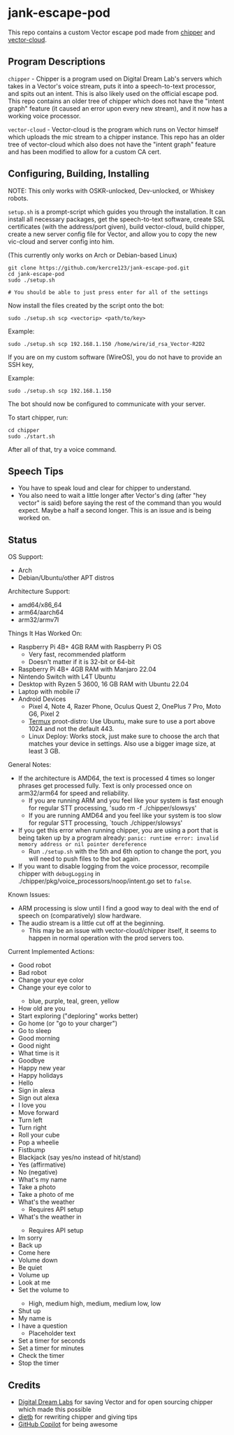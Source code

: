 # jank-escape-pod

This repo contains a custom Vector escape pod made from [chipper](https://github.com/digital-dream-labs/chipper) and [vector-cloud](https://github.com/digital-dream-labs/vector-cloud).

## Program Descriptions

`chipper` - Chipper is a program used on Digital Dream Lab's servers which takes in a Vector's voice stream, puts it into a speech-to-text processor, and spits out an intent. This is also likely used on the official escape pod. This repo contains an older tree of chipper which does not have the "intent graph" feature (it caused an error upon every new stream), and it now has a working voice processor.

`vector-cloud` - Vector-cloud is the program which runs on Vector himself which uploads the mic stream to a chipper instance. This repo has an older tree of vector-cloud which also does not have the "intent graph" feature and has been modified to allow for a custom CA cert.

## Configuring, Building, Installing

NOTE: This only works with OSKR-unlocked, Dev-unlocked, or Whiskey robots.

`setup.sh` is a prompt-script which guides you through the installation. It can install all necessary packages, get the speech-to-text software, create SSL certificates (with the address/port given), build vector-cloud, build chipper, create a new server config file for Vector, and allow you to copy the new vic-cloud and server config into him.

(This currently only works on Arch or Debian-based Linux)

```
git clone https://github.com/kercre123/jank-escape-pod.git
cd jank-escape-pod
sudo ./setup.sh

# You should be able to just press enter for all of the settings
```

Now install the files created by the script onto the bot:

`sudo ./setup.sh scp <vectorip> <path/to/key>`

Example:

`sudo ./setup.sh scp 192.168.1.150 /home/wire/id_rsa_Vector-R2D2`

If you are on my custom software (WireOS), you do not have to provide an SSH key,

Example:

`sudo ./setup.sh scp 192.168.1.150`

The bot should now be configured to communicate with your server.

To start chipper, run:

```
cd chipper
sudo ./start.sh
```

After all of that, try a voice command.

## Speech Tips

- You have to speak loud and clear for chipper to understand.
- You also need to wait a little longer after Vector's ding (after "hey vector" is said) before saying the rest of the command than you would expect. Maybe a half a second longer. This is an issue and is being worked on.

## Status

OS Support:

- Arch
- Debian/Ubuntu/other APT distros

Architecture Support:

- amd64/x86_64
- arm64/aarch64
- arm32/armv7l

Things It Has Worked On:

- Raspberry Pi 4B+ 4GB RAM with Raspberry Pi OS
	- Very fast, recommended platform
	- Doesn't matter if it is 32-bit or 64-bit
- Raspberry Pi 4B+ 4GB RAM with Manjaro 22.04
- Nintendo Switch with L4T Ubuntu
- Desktop with Ryzen 5 3600, 16 GB RAM with Ubuntu 22.04
- Laptop with mobile i7
- Android Devices
	- Pixel 4, Note 4, Razer Phone, Oculus Quest 2, OnePlus 7 Pro, Moto G6, Pixel 2
	- [Termux](https://github.com/termux/termux-app) proot-distro: Use Ubuntu, make sure to use a port above 1024 and not the default 443.
	- Linux Deploy: Works stock, just make sure to choose the arch that matches your device in settings. Also use a bigger image size, at least 3 GB.

General Notes:

- If the architecture is AMD64, the text is processed 4 times so longer phrases get processed fully. Text is only processed once on arm32/arm64 for speed and reliability.
	- If you are running ARM and you feel like your system is fast enough for regular STT processing, 'sudo rm -f ./chipper/slowsys'
	- If you are running AMD64 and you feel like your system is too slow for regular STT processing, `touch ./chipper/slowsys'
- If you get this error when running chipper, you are using a port that is being taken up by a program already: `panic: runtime error: invalid memory address or nil pointer dereference`
	- Run `./setup.sh` with the 5th and 6th option to change the port, you will need to push files to the bot again.
- If you want to disable logging from the voice processor, recompile chipper with `debugLogging` in ./chipper/pkg/voice_processors/noop/intent.go set to `false`.

Known Issues:

- ARM processing is slow until I find a good way to deal with the end of speech on (comparatively) slow hardware.
- The audio stream is a little cut off at the beginning.
	- This may be an issue with vector-cloud/chipper itself, it seems to happen in normal operation with the prod servers too.

Current Implemented Actions:

- Good robot
- Bad robot
- Change your eye color
- Change your eye color to <color>
	- blue, purple, teal, green, yellow
- How old are you
- Start exploring ("deploring" works better)
- Go home (or "go to your charger")
- Go to sleep
- Good morning
- Good night
- What time is it
- Goodbye
- Happy new year
- Happy holidays
- Hello
- Sign in alexa
- Sign out alexa
- I love you
- Move forward
- Turn left
- Turn right
- Roll your cube
- Pop a wheelie
- Fistbump
- Blackjack (say yes/no instead of hit/stand)
- Yes (affirmative)
- No (negative)
- What's my name
- Take a photo
- Take a photo of me
- What's the weather
	- Requires API setup
- What's the weather in <location>
	- Requires API setup
- Im sorry
- Back up
- Come here
- Volume down
- Be quiet
- Volume up
- Look at me
- Set the volume to <volume>
	- High, medium high, medium, medium low, low
- Shut up
- My name is <name>
- I have a question
	- Placeholder text
- Set a timer for <time> seconds
- Set a timer for <time> minutes
- Check the timer
- Stop the timer

## Credits

- [Digital Dream Labs](https://github.com/digital-dream-labs) for saving Vector and for open sourcing chipper which made this possible
- [dietb](https://github.com/dietb) for rewriting chipper and giving tips
- [GitHub Copilot](https://copilot.github.com/) for being awesome